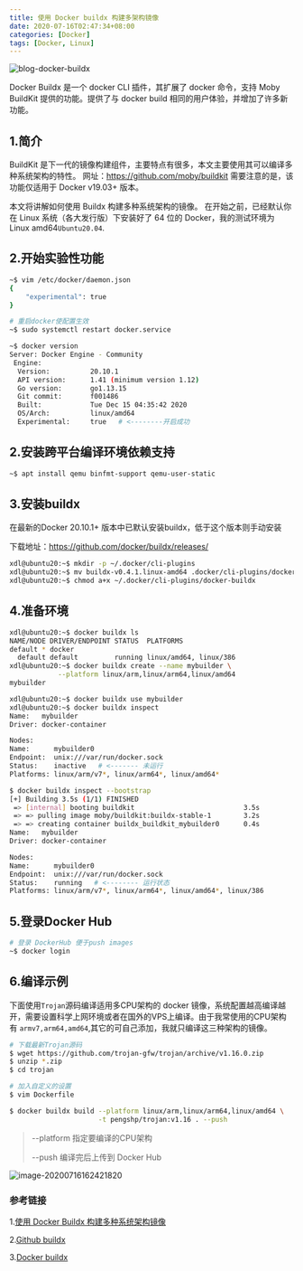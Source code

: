 ```yaml
---
title: 使用 Docker buildx 构建多架构镜像
date: 2020-07-16T02:47:34+08:00
categories: [Docker]
tags: [Docker, Linux]
---
```


![blog-docker-buildx](https://pengshp.coding.net/p/images/d/images/git/raw/master/blog-docker-buildx.png "buildx")

Docker Buildx 是一个 docker CLI 插件，其扩展了 docker 命令，支持 Moby BuildKit 提供的功能。提供了与 docker build 相同的用户体验，并增加了许多新功能。

<!--more-->

## 1.简介

BuildKit 是下一代的镜像构建组件，主要特点有很多，本文主要使用其可以编译多种系统架构的特性。
网址：https://github.com/moby/buildkit
需要注意的是，该功能仅适用于 Docker v19.03+ 版本。

本文将讲解如何使用 Buildx 构建多种系统架构的镜像。
在开始之前，已经默认你在 Linux 系统（各大发行版）下安装好了 64 位的 Docker，我的测试环境为Linux amd64`Ubuntu20.04`.

## 2.开始实验性功能

```sh
~$ vim /etc/docker/daemon.json
{
    "experimental": true
}

# 重启docker使配置生效
~$ sudo systemctl restart docker.service

~$ docker version
Server: Docker Engine - Community
 Engine:
  Version:          20.10.1
  API version:      1.41 (minimum version 1.12)
  Go version:       go1.13.15
  Git commit:       f001486
  Built:            Tue Dec 15 04:35:42 2020
  OS/Arch:          linux/amd64
  Experimental:     true   # <--------开启成功
```

## 2.安装跨平台编译环境依赖支持

```sh
~$ apt install qemu binfmt-support qemu-user-static
```

## 3.安装buildx

在最新的Docker 20.10.1+ 版本中已默认安装buildx，低于这个版本则手动安装

下载地址：<https://github.com/docker/buildx/releases/>

```sh
xdl@ubuntu20:~$ mkdir -p ~/.docker/cli-plugins
xdl@ubuntu20:~$ mv buildx-v0.4.1.linux-amd64 .docker/cli-plugins/docker-buildx
xdl@ubuntu20:~$ chmod a+x ~/.docker/cli-plugins/docker-buildx
```

## 4.准备环境

```sh
xdl@ubuntu20:~$ docker buildx ls
NAME/NODE DRIVER/ENDPOINT STATUS  PLATFORMS
default * docker
  default default         running linux/amd64, linux/386
xdl@ubuntu20:~$ docker buildx create --name mybuilder \
			--platform linux/arm,linux/arm64,linux/amd64
mybuilder

xdl@ubuntu20:~$ docker buildx use mybuilder
xdl@ubuntu20:~$ docker buildx inspect
Name:   mybuilder
Driver: docker-container

Nodes:
Name:      mybuilder0
Endpoint:  unix:///var/run/docker.sock
Status:    inactive   # <------- 未运行
Platforms: linux/arm/v7*, linux/arm64*, linux/amd64*

$ docker buildx inspect --bootstrap
[+] Building 3.5s (1/1) FINISHED
 => [internal] booting buildkit                           3.5s
 => => pulling image moby/buildkit:buildx-stable-1        3.2s
 => => creating container buildx_buildkit_mybuilder0      0.4s
Name:   mybuilder
Driver: docker-container

Nodes:
Name:      mybuilder0
Endpoint:  unix:///var/run/docker.sock
Status:    running   # <-------- 运行状态
Platforms: linux/arm/v7*, linux/arm64*, linux/amd64*, linux/386
```

## 5.登录Docker Hub

```sh
# 登录 DockerHub 便于push images
~$ docker login
```

## 6.编译示例

下面使用`Trojan`源码编译适用多CPU架构的 docker 镜像，系统配置越高编译越开，需要设置科学上网环境或者在国外的VPS上编译。由于我常使用的CPU架构有 `armv7,arm64,amd64`,其它的可自己添加，我就只编译这三种架构的镜像。

```sh
# 下载最新Trojan源码
$ wget https://github.com/trojan-gfw/trojan/archive/v1.16.0.zip
$ unzip *.zip
$ cd trojan

# 加入自定义的设置
$ vim Dockerfile

$ docker buildx build --platform linux/arm,linux/arm64,linux/amd64 \
                      -t pengshp/trojan:v1.16 . --push
```

> --platform 指定要编译的CPU架构
>
> --push 编译完后上传到 Docker Hub

![image-20200716162421820](https://pengshp.coding.net/p/images/d/images/git/raw/master/image-20200716162421820.png "Docker Hub")

### 参考链接

1.[使用 Docker Buildx 构建多种系统架构镜像](https://teddysun.com/581.html)

2.[Github buildx](https://github.com/docker/buildx/)

3.[Docker buildx](https://docs.docker.com/buildx/working-with-buildx/)
